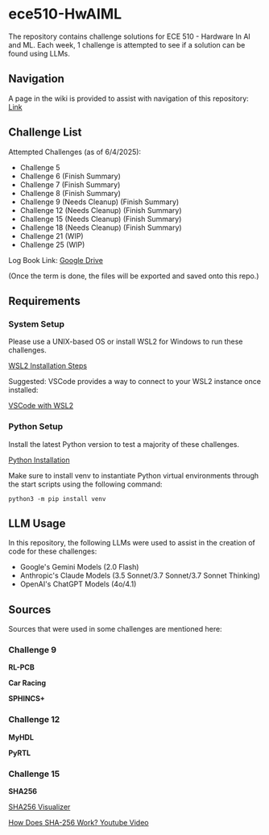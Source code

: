 
# ece510-HwAIML

The repository contains challenge solutions for ECE 510 - Hardware In AI and ML. Each week, 1 challenge is attempted to see if a solution can be found using LLMs.

## Navigation

A page in the wiki is provided to assist with navigation of this repository: [Link](https://github.com/tnl3pdx/ece510-HwAIML/wiki)

## Challenge List

Attempted Challenges (as of 6/4/2025):
- Challenge 5
- Challenge 6  (Finish Summary)
- Challenge 7  (Finish Summary)
- Challenge 8  (Finish Summary)
- Challenge 9  (Needs Cleanup) (Finish Summary)
- Challenge 12 (Needs Cleanup) (Finish Summary)
- Challenge 15 (Needs Cleanup) (Finish Summary)
- Challenge 18 (Needs Cleanup) (Finish Summary) 
- Challenge 21 (WIP)
- Challenge 25 (WIP)

Log Book Link: [Google Drive](https://drive.google.com/drive/folders/14qTbDQHp6gnZEJzkRY6MXAn2CLWChqG-?usp=sharing)

(Once the term is done, the files will be exported and saved onto this repo.)

## Requirements

### System Setup

Please use a UNIX-based OS or install WSL2 for Windows to run these challenges.

[WSL2 Installation Steps](https://learn.microsoft.com/en-us/windows/wsl/install)

Suggested: VSCode provides a way to connect to your WSL2 instance once installed: 

[VSCode with WSL2](https://code.visualstudio.com/docs/remote/wsl)

### Python Setup
Install the latest Python version to test a majority of these challenges. 

[Python Installation](https://www.python.org/downloads/)

Make sure to install venv to instantiate Python virtual environments through the start scripts using the following command:

    python3 -m pip install venv

## LLM Usage

In this repository, the following LLMs were used to assist in the creation of code for these challenges:

- Google's Gemini Models (2.0 Flash)
- Anthropic's Claude Models (3.5 Sonnet/3.7 Sonnet/3.7 Sonnet Thinking)
- OpenAI's ChatGPT Models (4o/4.1)

## Sources

Sources that were used in some challenges are mentioned here:

### Challenge 9

**RL-PCB**

**Car Racing**

**SPHINCS+**

### Challenge 12

**MyHDL**

**PyRTL**

### Challenge 15

**SHA256**

[SHA256 Visualizer](https://sha256algorithm.com/)

[How Does SHA-256 Work? Youtube Video](https://www.youtube.com/watch?v=f9EbD6iY9zI)















